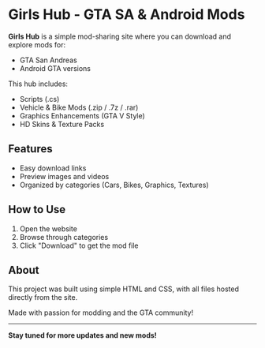 # Girls Hub - GTA SA & Android Mods

**Girls Hub** is a simple mod-sharing site where you can download and explore mods for:
- GTA San Andreas
- Android GTA versions

This hub includes:
- Scripts (.cs)
- Vehicle & Bike Mods (.zip / .7z / .rar)
- Graphics Enhancements (GTA V Style)
- HD Skins & Texture Packs

## Features
- Easy download links
- Preview images and videos
- Organized by categories (Cars, Bikes, Graphics, Textures)

## How to Use
1. Open the website
2. Browse through categories
3. Click "Download" to get the mod file

## About
This project was built using simple HTML and CSS, with all files hosted directly from the site.

Made with passion for modding and the GTA community!

---

**Stay tuned for more updates and new mods!**
